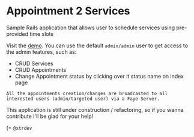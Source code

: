 Appointment 2 Services
======================

Sample Rails application that allows user to schedule services using pre-provided time slots

Visit the [demo](http://appointment2services.herokuapp.com/). You can use the default `admin/admin` user to get access to the admin features, such as:

* CRUD Services
* CRUD Appointments
* Change Appointment status by clicking over it status name on index page

`All the appointments creation/changes are broadcasted to all interested users (admin/targeted user) via a Faye Server.`

This application is still under construction / refactoring, so if you wanna contribute I'll be glad for your help!

(=
`@xtrdev`